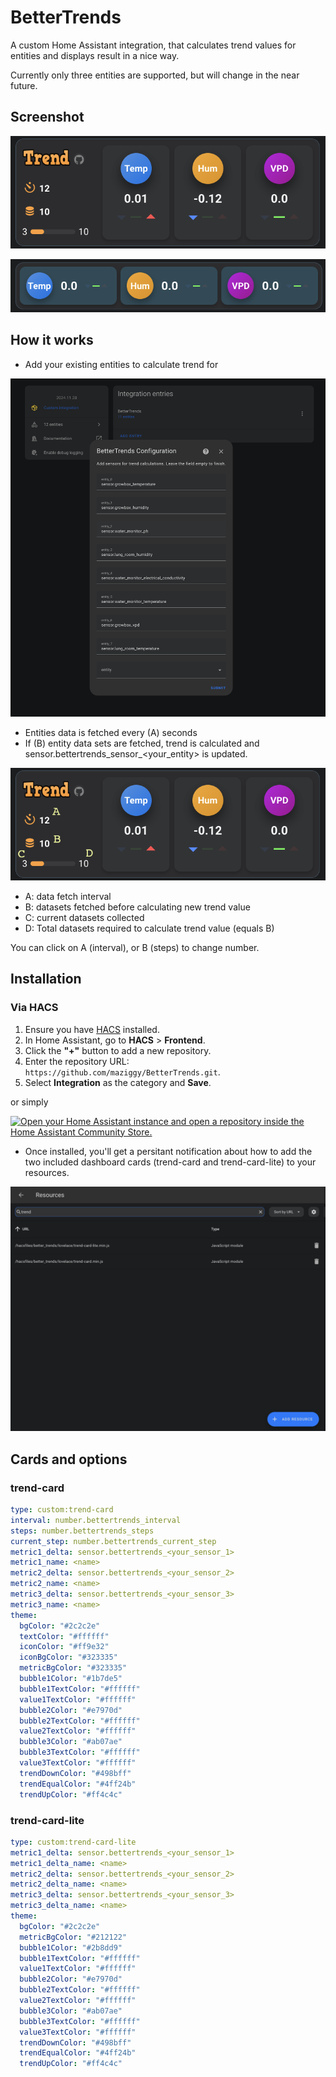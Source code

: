# BetterTrends

A custom Home Assistant integration, that calculates trend values for entities and displays result in a nice way.

Currently only three entities are supported, but will change in the near future.

## Screenshot 

![image](https://raw.githubusercontent.com/maziggy/BetterTrends/refs/heads/main/screenshots/BetterTrends.png)

![image](https://raw.githubusercontent.com/maziggy/trendCardLite/refs/heads/main/screenshots/trendCardLite-Screenshot.png)

## How it works

* Add your existing entities to calculate trend for
  
![image](https://raw.githubusercontent.com/maziggy/BetterTrends/refs/heads/main/screenshots/BetterTrendsSetup.png)

* Entities data is fetched every (A) seconds
* If (B) entity data sets are fetched, trend is calculated and sensor.bettertrends_sensor_<your_entity> is updated.

![image](https://raw.githubusercontent.com/maziggy/BetterTrends/refs/heads/main/screenshots/BetterTrendsHelp.png)

* A: data fetch interval
* B: datasets fetched before calculating new trend value
* C: current datasets collected
* D: Total datasets required to calculate trend value (equals B)

You can click on A (interval), or B (steps) to change number.

## Installation

### Via HACS

1. Ensure you have [HACS](https://hacs.xyz/) installed.
2. In Home Assistant, go to **HACS** > **Frontend**.
3. Click the **"+"** button to add a new repository.
4. Enter the repository URL: `https://github.com/maziggy/BetterTrends.git`.
5. Select **Integration** as the category and **Save**.

or simply

[![Open your Home Assistant instance and open a repository inside the Home Assistant Community Store.](https://my.home-assistant.io/badges/hacs_repository.svg)](https://my.home-assistant.io/redirect/hacs_repository/?owner=maziggy&repository=BetterTrends&category=integration)

* Once installed, you'll get a persitant notification about how to add the two included dashboard cards (trend-card and trend-card-lite) to your resources.

![image](https://raw.githubusercontent.com/maziggy/BetterTrends/refs/heads/main/screenshots/BetterTrendsAddResource.png)

## Cards and options

### trend-card
```yaml
type: custom:trend-card
interval: number.bettertrends_interval
steps: number.bettertrends_steps
current_step: number.bettertrends_current_step
metric1_delta: sensor.bettertrends_<your_sensor_1>
metric1_name: <name>
metric2_delta: sensor.bettertrends_<your_sensor_2>
metric2_name: <name>
metric3_delta: sensor.bettertrends_<your_sensor_3>
metric3_name: <name>
theme:
  bgColor: "#2c2c2e"
  textColor: "#ffffff"
  iconColor: "#ff9e32"
  iconBgColor: "#323335"
  metricBgColor: "#323335"
  bubble1Color: "#1b7de5"
  bubble1TextColor: "#ffffff"
  value1TextColor: "#ffffff"
  bubble2Color: "#e7970d"
  bubble2TextColor: "#ffffff"
  value2TextColor: "#ffffff"
  bubble3Color: "#ab07ae"
  bubble3TextColor: "#ffffff"
  value3TextColor: "#ffffff"
  trendDownColor: "#498bff"
  trendEqualColor: "#4ff24b"
  trendUpColor: "#ff4c4c"
```

### trend-card-lite
```yaml
type: custom:trend-card-lite
metric1_delta: sensor.bettertrends_<your_sensor_1>
metric1_delta_name: <name>
metric2_delta: sensor.bettertrends_<your_sensor_2>
metric2_delta_name: <name>
metric3_delta: sensor.bettertrends_<your_sensor_3>
metric3_delta_name: <name>
theme:
  bgColor: "#2c2c2e"
  metricBgColor: "#212122"
  bubble1Color: "#2b8dd9"
  bubble1TextColor: "#ffffff"
  value1TextColor: "#ffffff"
  bubble2Color: "#e7970d"
  bubble2TextColor: "#ffffff"
  value2TextColor: "#ffffff"
  bubble3Color: "#ab07ae"
  bubble3TextColor: "#ffffff"
  value3TextColor: "#ffffff"
  trendDownColor: "#498bff"
  trendEqualColor: "#4ff24b"
  trendUpColor: "#ff4c4c"
